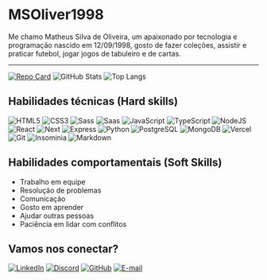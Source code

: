 # MSOliver1998

Me chamo Matheus Silva de Oliveira, um apaixonado por tecnologia e programação nascido em 12/09/1998, gosto de fazer coleções, assistir e praticar futebol, jogar jogos de tabuleiro e de cartas.

---

[![Repo Card](https://github-readme-stats.vercel.app/api/pin/?username=MSOliver1998&repo=public-projects&bg_color=000&border_color=30A3DC&show_icons=true&icon_color=00BFFF&title_color=00BFFF&text_color=FFF)](https://github.com/MSOliver1998/public-projects)
![GitHub Stats](https://github-readme-stats.vercel.app/api?username=MSOliver1998&theme=transparent&bg_color=000&border_color=30A3DC&show_icons=true&icon_color=30A3DC&title_color=00BFFF&text_color=FFF)
![Top Langs](https://github-readme-stats-git-masterrstaa-rickstaa.vercel.app/api/top-langs/?username=MSOliver1998&bg_color=000&border_color=30A3DC&title_color=00BFFF&text_color=fff)

## Habilidades técnicas (Hard skills)

![HTML5](https://img.shields.io/badge/HTML5-E34F26?style=for-the-badge&logo=html5&logoColor=white) 
![CSS3](https://img.shields.io/badge/CSS3-1572B6?style=for-the-badge&logo=css3&logoColor=white)
![Sass](https://img.shields.io/badge/Sass-000?style=for-the-badge&logo=sass)
![Saas](https://img.shields.io/badge/Scss-000?style=for-the-badge&logo=sass)
![JavaScript](https://img.shields.io/badge/JavaScript-F7DF1E?style=for-the-badge&logo=javascript&logoColor=000)
![TypeScript](https://img.shields.io/badge/TypeScript-007ACC?style=for-the-badge&logo=typescript&logoColor=white)
![NodeJS](https://img.shields.io/badge/node.js-6DA55F?style=for-the-badge&logo=node.js&logoColor=white)
![React](https://img.shields.io/badge/React-20232A?style=for-the-badge&logo=react&logoColor=61DAFB)
![Next](https://img.shields.io/badge/Next-black?style=for-the-badge&logo=next.js&logoColor=white)
![Express](https://img.shields.io/badge/express.js-%23404d59.svg?style=for-the-badge&logo=express&logoColor=%2361DAFB)
![Python](https://img.shields.io/badge/python-3670A0?style=for-the-badge&logo=python&logoColor=ffdd54)
![PostgreSQL](https://img.shields.io/badge/PostgreSQL-000?style=for-the-badge&logo=postgresql)
![MongoDB](https://img.shields.io/badge/MongoDB-%234ea94b.svg?style=for-the-badge&logo=mongodb&logoColor=white)
![Vercel](https://img.shields.io/badge/vercel-%23000000.svg?style=for-the-badge&logo=vercel&logoColor=white)
![Git](https://img.shields.io/badge/GIT-E44C30?style=for-the-badge&logo=git&logoColor=white)
![Insominia](https://img.shields.io/badge/insomnia-%234000BF?style=for-the-badge&logo=insomnia)
![Markdown](https://img.shields.io/badge/Markdown-000?style=for-the-badge&logo=markdown)

## Habilidades comportamentais (Soft Skills)

* Trabalho em equipe
* Resolução de problemas
* Comunicação
* Gosto em aprender
* Ajudar outras pessoas
* Paciência em lidar com conflitos

## Vamos nos conectar?

[![LinkedIn](https://img.shields.io/badge/LinkedIn-0077B5?style=for-the-badge&logo=linkedin&logoColor=white)](https://www.linkedin.com/in/matheus-silva-6021ab246/)
[![Discord](https://img.shields.io/badge/Discord-7289DA?style=for-the-badge&logo=discord&logoColor=white)](https://discord.com/channels/@msoliver1998/)
[![GitHub](https://img.shields.io/badge/GitHub-100000?style=for-the-badge&logo=github&logoColor=white)](https://github.com/MSOliver1998)
[![E-mail](https://img.shields.io/badge/-Email-000?style=for-the-badge&logo=microsoft-outlook&logoColor=007BFF)](mailto:ms_oliveira1998@hotmail.com)
